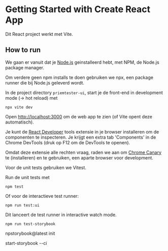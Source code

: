 # Getting Started with Create React App

Dit React project werkt met Vite.

## How to run

We gaan er vanuit dat je [Node.js](https://nodejs.org/en/download/prebuilt-installer/current) geinstalleerd hebt, met NPM, de Node.js package manager.

Om verdere geen npm installs te doen gebruiken we npx, een package runner die bij Node.js geleverd wordt.

In de project directory `priemtester-ui`, start je de front-end in development mode (-> hot reload) met

```console
npx vite dev
```

Open [http://localhost:3000](http://localhost:3000) om de web app te zien (of Vite opent deze automatisch).

Je kunt de [React Developer](https://chromewebstore.google.com/detail/react-developer-tools/fmkadmapgofadopljbjfkapdkoienihi) tools extensie in je browser installeren om de componenten te inspecteren. Je krijgt een extra tab 'Components' in de Chrome DevTools (druk op F12 om de DevTools te openen).

Omdat deze extensie alle rechten vraag, raden we aan om [Chrome Canary](https://www.google.com/chrome/canary/) te (installeren) en te gebruiken, een aparte browser voor development.

Voor de unit tests gebruiken we Vitest.

Run de unit tests met
```
npm test
```

Of voor de interactieve test runner:
```console
npm run test:ui
```

Dit lanceert de test runner in interactive watch mode.

```
npm run test-storybook
```

npstorybook@latest init

start-storybook --ci

